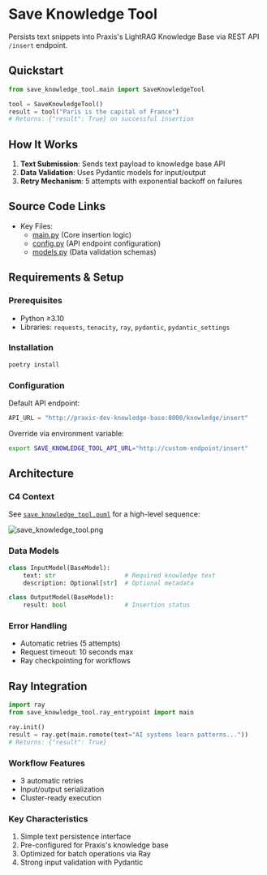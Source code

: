 # Save Knowledge Tool

Persists text snippets into Praxis's LightRAG Knowledge Base via REST API `/insert` endpoint.

## Quickstart

```python
from save_knowledge_tool.main import SaveKnowledgeTool

tool = SaveKnowledgeTool()
result = tool("Paris is the capital of France")  
# Returns: {"result": True} on successful insertion
```

## How It Works

1. **Text Submission**: Sends text payload to knowledge base API
2. **Data Validation**: Uses Pydantic models for input/output
3. **Retry Mechanism**: 5 attempts with exponential backoff on failures

## Source Code Links
- Key Files:
  - [main.py](https://github.com/prxs-ai/praxis-tool-examples/blob/main/tools/save-knowledge-tool/src/save_knowledge_tool/main.py) (Core insertion logic)
  - [config.py](https://github.com/prxs-ai/praxis-tool-examples/blob/main/tools/save-knowledge-tool/src/save_knowledge_tool/config.py) (API endpoint configuration)
  - [models.py](https://github.com/prxs-ai/praxis-tool-examples/blob/main/tools/save-knowledge-tool/src/save_knowledge_tool/models.py) (Data validation schemas)

## Requirements & Setup

### Prerequisites
- Python ≥3.10
- Libraries: `requests`, `tenacity`, `ray`, `pydantic`, `pydantic_settings`

### Installation
```bash
poetry install
```

### Configuration
Default API endpoint:
```python
API_URL = "http://praxis-dev-knowledge-base:8000/knowledge/insert"
```
Override via environment variable:
```bash
export SAVE_KNOWLEDGE_TOOL_API_URL="http://custom-endpoint/insert"
```

## Architecture

### C4 Context
See [`save_knowledge_tool.puml`](./images/diagrams/save_knowledge_tool/save_knowledge_tool.puml) for a high-level sequence:

![save_knowledge_tool.png](./images/diagrams/save_knowledge_tool/save_knowledge_tool.png)

### Data Models
```python
class InputModel(BaseModel):
    text: str                   # Required knowledge text
    description: Optional[str]  # Optional metadata

class OutputModel(BaseModel):
    result: bool                # Insertion status
```

### Error Handling
- Automatic retries (5 attempts)
- Request timeout: 10 seconds max
- Ray checkpointing for workflows

## Ray Integration

```python
import ray
from save_knowledge_tool.ray_entrypoint import main

ray.init()
result = ray.get(main.remote(text="AI systems learn patterns..."))  
# Returns: {"result": True}
```

### Workflow Features
- 3 automatic retries
- Input/output serialization
- Cluster-ready execution

### Key Characteristics
1. Simple text persistence interface
2. Pre-configured for Praxis's knowledge base
3. Optimized for batch operations via Ray
4. Strong input validation with Pydantic
